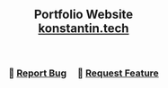 <h2 align="center">
  Portfolio Website<br/>
  <a href="https://github.com/BlockChainDev-a" target="_blank">konstantin.tech</a>
</h2>

<br/>

<h3 align="center">
    🔹
    <a href="https://github.com/BlockChainDev-a">Report Bug</a> &nbsp; &nbsp;
    🔹
    <a href="https://github.com/BlockChainDev-a">Request Feature</a>
</h3>

